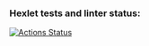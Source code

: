 ### Hexlet tests and linter status:
[![Actions Status](https://github.com/AndrewFlorius/frontend-project-44/actions/workflows/hexlet-check.yml/badge.svg)](https://github.com/AndrewFlorius/frontend-project-44/actions)
